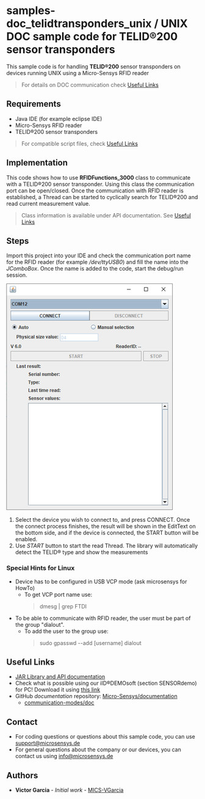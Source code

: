 # samples-doc_telidtransponders_unix / UNIX DOC sample code for TELID®200 sensor transponders
This sample code is for handling **TELID®200** sensor transponders on devices running UNIX using a Micro-Sensys RFID reader

> For details on DOC communication check [Useful Links](#Useful-Links) 

## Requirements
* Java IDE (for example eclipse IDE)
* Micro-Sensys RFID reader 
* TELID®200 sensor transponders

> For compatible script files, check [Useful Links](#Useful-Links)

## Implementation
This code shows how to use **RFIDFunctions_3000** class to communicate with a TELID®200 sensor transponder. 
Using this class the communication port can be open/closed. Once the communication with RFID reader is established, a Thread can be started to cyclically search for TELID®200 and read current measurement value.

> Class information is available under API documentation. See [Useful Links](#Useful-Links)

## Steps
Import this project into your IDE and check the communication port name for the RFID reader (for example */dev/ttyUSB0*) and fill the name into the *JComboBox*.
Once the name is added to the code, start the debug/run session.

![Screenshot](screenshot/SampleCode_GetSensor_Java.png)

 1. Select the device you wish to connect to, and press CONNECT. Once the connect process finishes, the result will be shown in the EditText on the bottom side, and if the device is connected, the START button will be enabled.
 2. Use *START* button to start the read Thread. The library will automatically detect the TELID® type and show the measurements

### Special Hints for Linux
* Device has to be configured in USB VCP mode (ask microsensys for HowTo)
	* To get VCP port name use:	
		> dmesg | grep FTDI
* To be able to communicate with RFID reader, the user must be part of the group "dialout".
	* To add the user to the group use:
		> sudo gpasswd --add [username] dialout

## Useful Links
* [JAR Library and API documentation](https://www.microsensys.de/downloads/DevSamples/Libraries/UNIX/microsensysRFID%20-%20jar%20library/)
* Check what is possible using our iID®DEMOsoft (section SENSORdemo) for PC! Download it using [this link](https://www.microsensys.de/downloads/CDContent/Install/iID%c2%ae%20DEMOsoft.zip)
* GitHub *documentation* repository: [Micro-Sensys/documentation](https://github.com/Micro-Sensys/documentation)
	* [communication-modes/doc](https://github.com/Micro-Sensys/documentation/tree/master/communication-modes/doc)

## Contact
* For coding questions or questions about this sample code, you can use [support@microsensys.de](mailto:support@microsensys.de)
* For general questions about the company or our devices, you can contact us using [info@microsensys.de](mailto:info@microsensys.de)

## Authors

* **Victor Garcia** - *Initial work* - [MICS-VGarcia](https://github.com/MICS-VGarcia/)
